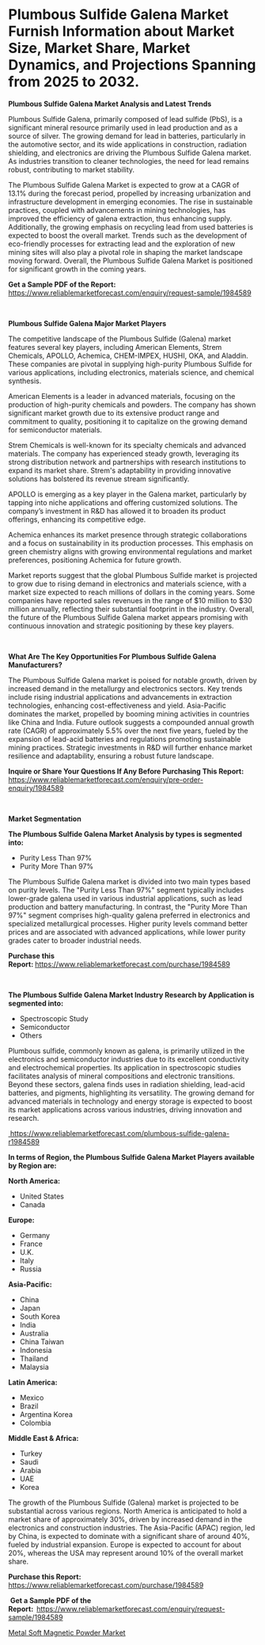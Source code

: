 <p><h1>Plumbous Sulfide Galena Market Furnish Information about Market Size, Market Share, Market Dynamics, and Projections Spanning from 2025 to 2032.</h1></p><p><strong>Plumbous Sulfide Galena Market Analysis and Latest Trends</strong></p>
<p><p>Plumbous Sulfide Galena, primarily composed of lead sulfide (PbS), is a significant mineral resource primarily used in lead production and as a source of silver. The growing demand for lead in batteries, particularly in the automotive sector, and its wide applications in construction, radiation shielding, and electronics are driving the Plumbous Sulfide Galena market. As industries transition to cleaner technologies, the need for lead remains robust, contributing to market stability. </p><p>The Plumbous Sulfide Galena Market is expected to grow at a CAGR of 13.1% during the forecast period, propelled by increasing urbanization and infrastructure development in emerging economies. The rise in sustainable practices, coupled with advancements in mining technologies, has improved the efficiency of galena extraction, thus enhancing supply. Additionally, the growing emphasis on recycling lead from used batteries is expected to boost the overall market. Trends such as the development of eco-friendly processes for extracting lead and the exploration of new mining sites will also play a pivotal role in shaping the market landscape moving forward. Overall, the Plumbous Sulfide Galena Market is positioned for significant growth in the coming years.</p></p>
<p><strong>Get a Sample PDF of the Report:&nbsp;</strong> <a href="https://www.reliablemarketforecast.com/enquiry/request-sample/1984589?utm_campaign=1840&utm_medium=2&utm_source=Github&utm_content=ia&utm_term=05022025&utm_id=plumbous-sulfide-galena">https://www.reliablemarketforecast.com/enquiry/request-sample/1984589</a></p>
<p>&nbsp;</p>
<p><strong>Plumbous Sulfide Galena Major Market Players</strong></p>
<p><p>The competitive landscape of the Plumbous Sulfide (Galena) market features several key players, including American Elements, Strem Chemicals, APOLLO, Achemica, CHEM-IMPEX, HUSHI, OKA, and Aladdin. These companies are pivotal in supplying high-purity Plumbous Sulfide for various applications, including electronics, materials science, and chemical synthesis.</p><p>American Elements is a leader in advanced materials, focusing on the production of high-purity chemicals and powders. The company has shown significant market growth due to its extensive product range and commitment to quality, positioning it to capitalize on the growing demand for semiconductor materials.</p><p>Strem Chemicals is well-known for its specialty chemicals and advanced materials. The company has experienced steady growth, leveraging its strong distribution network and partnerships with research institutions to expand its market share. Strem's adaptability in providing innovative solutions has bolstered its revenue stream significantly.</p><p>APOLLO is emerging as a key player in the Galena market, particularly by tapping into niche applications and offering customized solutions. The company’s investment in R&D has allowed it to broaden its product offerings, enhancing its competitive edge.</p><p>Achemica enhances its market presence through strategic collaborations and a focus on sustainability in its production processes. This emphasis on green chemistry aligns with growing environmental regulations and market preferences, positioning Achemica for future growth.</p><p>Market reports suggest that the global Plumbous Sulfide market is projected to grow due to rising demand in electronics and materials science, with a market size expected to reach millions of dollars in the coming years. Some companies have reported sales revenues in the range of $10 million to $30 million annually, reflecting their substantial footprint in the industry. Overall, the future of the Plumbous Sulfide Galena market appears promising with continuous innovation and strategic positioning by these key players.</p></p>
<p>&nbsp;</p>
<p><strong>What Are The Key Opportunities For Plumbous Sulfide Galena Manufacturers?</strong></p>
<p><p>The Plumbous Sulfide Galena market is poised for notable growth, driven by increased demand in the metallurgy and electronics sectors. Key trends include rising industrial applications and advancements in extraction technologies, enhancing cost-effectiveness and yield. Asia-Pacific dominates the market, propelled by booming mining activities in countries like China and India. Future outlook suggests a compounded annual growth rate (CAGR) of approximately 5.5% over the next five years, fueled by the expansion of lead-acid batteries and regulations promoting sustainable mining practices. Strategic investments in R&D will further enhance market resilience and adaptability, ensuring a robust future landscape.</p></p>
<p><strong>Inquire or Share Your Questions If Any Before Purchasing This Report:</strong> <a href="https://www.reliablemarketforecast.com/enquiry/pre-order-enquiry/1984589?utm_campaign=1840&utm_medium=2&utm_source=Github&utm_content=ia&utm_term=05022025&utm_id=plumbous-sulfide-galena">https://www.reliablemarketforecast.com/enquiry/pre-order-enquiry/1984589</a></p>
<p>&nbsp;</p>
<p><strong>Market Segmentation</strong></p>
<p><strong>The Plumbous Sulfide Galena Market Analysis by types is segmented into:</strong></p>
<p><ul><li>Purity Less Than 97%</li><li>Purity More Than 97%</li></ul></p>
<p><p>The Plumbous Sulfide Galena market is divided into two main types based on purity levels. The "Purity Less Than 97%" segment typically includes lower-grade galena used in various industrial applications, such as lead production and battery manufacturing. In contrast, the "Purity More Than 97%" segment comprises high-quality galena preferred in electronics and specialized metallurgical processes. Higher purity levels command better prices and are associated with advanced applications, while lower purity grades cater to broader industrial needs.</p></p>
<p><strong>Purchase this Report:&nbsp;</strong><a href="https://www.reliablemarketforecast.com/purchase/1984589?utm_campaign=1840&utm_medium=2&utm_source=Github&utm_content=ia&utm_term=05022025&utm_id=plumbous-sulfide-galena">https://www.reliablemarketforecast.com/purchase/1984589</a></p>
<p>&nbsp;</p>
<p><strong>The Plumbous Sulfide Galena Market Industry Research by Application is segmented into:</strong></p>
<p><ul><li>Spectroscopic Study</li><li>Semiconductor</li><li>Others</li></ul></p>
<p><p>Plumbous sulfide, commonly known as galena, is primarily utilized in the electronics and semiconductor industries due to its excellent conductivity and electrochemical properties. Its application in spectroscopic studies facilitates analysis of mineral compositions and electronic transitions. Beyond these sectors, galena finds uses in radiation shielding, lead-acid batteries, and pigments, highlighting its versatility. The growing demand for advanced materials in technology and energy storage is expected to boost its market applications across various industries, driving innovation and research.</p></p>
<p><a href="https://www.reliablemarketforecast.com/plumbous-sulfide-galena-r1984589?utm_campaign=1840&utm_medium=2&utm_source=Github&utm_content=ia&utm_term=05022025&utm_id=plumbous-sulfide-galena">&nbsp;https://www.reliablemarketforecast.com/plumbous-sulfide-galena-r1984589</a></p>
<p><strong>In terms of Region, the Plumbous Sulfide Galena Market Players available by Region are:</strong></p>
<p>
    <p> <strong> North America: </strong>
        <ul>
            <li>United States</li>
            <li>Canada</li>
        </ul>
        </p> 
    <p> <strong> Europe: </strong>
        <ul>
            <li>Germany</li>
            <li>France</li>
            <li>U.K.</li>
            <li>Italy</li>
            <li>Russia</li>
        </ul>
        </p> 
    <p> <strong> Asia-Pacific: </strong>
        <ul>
            <li>China</li>
            <li>Japan</li>
            <li>South Korea</li>
            <li>India</li>
            <li>Australia</li>
            <li>China Taiwan</li>
            <li>Indonesia</li>
            <li>Thailand</li>
            <li>Malaysia</li>
        </ul>
        </p> 
    <p> <strong> Latin America: </strong>
        <ul>
            <li>Mexico</li>
            <li>Brazil</li>
            <li>Argentina Korea</li>
            <li>Colombia</li>
        </ul>
        </p> 
    <p> <strong> Middle East & Africa: </strong>
        <ul>
            <li>Turkey</li>
            <li>Saudi</li>
            <li>Arabia</li>
            <li>UAE</li>
            <li>Korea</li>
        </ul>
    </p>
    </p>
<p><p>The growth of the Plumbous Sulfide (Galena) market is projected to be substantial across various regions. North America is anticipated to hold a market share of approximately 30%, driven by increased demand in the electronics and construction industries. The Asia-Pacific (APAC) region, led by China, is expected to dominate with a significant share of around 40%, fueled by industrial expansion. Europe is expected to account for about 20%, whereas the USA may represent around 10% of the overall market share.</p></p>
<p><strong>Purchase this Report: </strong><a href="https://www.reliablemarketforecast.com/purchase/1984589?utm_campaign=1840&utm_medium=2&utm_source=Github&utm_content=ia&utm_term=05022025&utm_id=plumbous-sulfide-galena">https://www.reliablemarketforecast.com/purchase/1984589</a></p>
<p>&nbsp;<strong>Get a Sample PDF of the Report:&nbsp;&nbsp;</strong><a href="https://www.reliablemarketforecast.com/enquiry/request-sample/1984589?utm_campaign=1840&utm_medium=2&utm_source=Github&utm_content=ia&utm_term=05022025&utm_id=plumbous-sulfide-galena">https://www.reliablemarketforecast.com/enquiry/request-sample/1984589</a></p>
<p><strong></strong></p>
<p><p><a href="https://github.com/vimar16th/Market-Research-Report-List-7/blob/main/metal-soft-magnetic-powder-market.md?utm_campaign=1840&utm_medium=2&utm_source=Github&utm_content=ia&utm_term=05022025&utm_id=plumbous-sulfide-galena">Metal Soft Magnetic Powder Market</a></p></p>